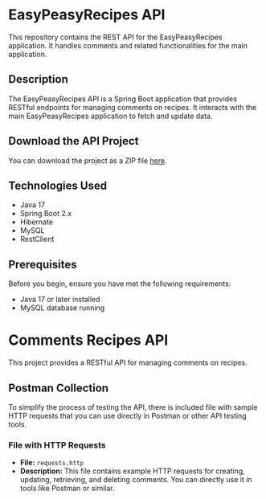 
# EasyPeasyRecipes API

This repository contains the REST API for the EasyPeasyRecipes application. It handles comments and related functionalities for the main application.

## Description

The EasyPeasyRecipes API is a Spring Boot application that provides RESTful endpoints for managing comments on recipes. It interacts with the main EasyPeasyRecipes application to fetch and update data.

## Download the API Project

You can download the project as a ZIP file [here](https://github.com/IrenaStoyneva/easypeasyrecipes_api/releases/download/v1.0.0/comments-recipes.zip).


## Technologies Used

- Java 17
- Spring Boot 2.x
- Hibernate
- MySQL
- RestClient

## Prerequisites

Before you begin, ensure you have met the following requirements:

- Java 17 or later installed
- MySQL database running

# Comments Recipes API

This project provides a RESTful API for managing comments on recipes.

## Postman Collection

To simplify the process of testing the API, there is included file with sample HTTP requests that you can use directly in Postman or other API testing tools.

### File with HTTP Requests

- **File:** `requests.http`
- **Description:** This file contains example HTTP requests for creating, updating, retrieving, and deleting comments. You can directly use it in tools like Postman or similar.
